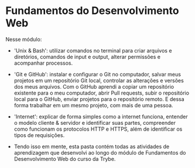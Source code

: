 # Fundamentos do Desenvolvimento Web

Nesse módulo: 

- 'Unix & Bash': utilizar comandos no terminal para criar arquivos e diretórios, comandos de input e output, alterar permissões e acompanhar processos.

- 'Git e GitHub': instalar e configurar o Git no computador, salvar meus projetos em um repositório Git local, controlar as alterações e versões dos meus arquivos. Com o GitHub aprendi a copiar um repositório existente para o meu computador, abrir Pull requests, subir o repositório local para o GitHub, enviar projetos para o repositório remoto. E dessa forma trabalhar em um mesmo projeto, com mais de uma pessoa.

- 'Internet': explicar de forma simples como a internet funciona, entender o modelo cliente & servidor e identificar suas partes, compreender como funcionam os protocolos HTTP e HTTPS, além de identificar os tipos de requisições.

- Tendo isso em mente, esta pasta contém todas as atividades de aprendizagem que desenvolvi ao longo do módulo de Fundamentos do Desenvolvimento Web do curso da Trybe.
